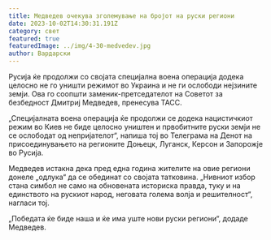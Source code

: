 ```yaml
---
title: Медведев очекува зголемување на бројот на руски региони
date: 2023-10-02T14:30:31.191Z
category: свет
featured: true
featuredImage: ../img/4-30-medvedev.jpg
author: Вардарски
---
```

Русија ќе продолжи со својата специјална воена операција додека целосно не го уништи режимот во Украина и не ги ослободи нејзините земји. Ова го соопшти заменик-претседателот на Советот за безбедност Дмитриј Медведев, пренесува ТАСС.

„Специјалната воена операција ќе продолжи се додека нацистичкиот режим во Киев не биде целосно уништен и првобитните руски земји не се ослободат од непријателот“, напиша тој во Телеграма на Денот на присоединувањето на регионите Доњецк, Луганск, Керсон и Запорожје во Русија.

Медведев истакна дека пред една година жителите на овие региони донеле „одлука“ да се обединат со својата татковина. „Нивниот избор стана симбол не само на обновената историска правда, туку и на единството на рускиот народ, неговата голема волја и решителност“, нагласи тој.

„Победата ќе биде наша и ќе има уште нови руски региони“, додаде Медведев.